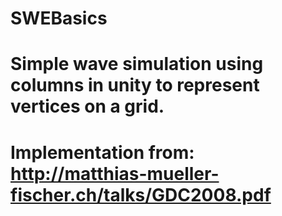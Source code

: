 # SWEBasics

# Simple wave simulation using columns in unity to represent vertices on a grid. 

# Implementation from: http://matthias-mueller-fischer.ch/talks/GDC2008.pdf

